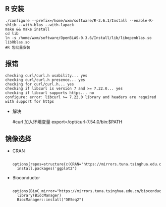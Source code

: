 ## R 安装

    ./configure --prefix=/home/wxm/software/R-3.6.1/Install --enable-R-shlib --with-blas --with-lapack
    make && make install
    cd lib
    ln -s /home/wxm/software/OpenBLAS-0.3.6/Install/lib/libopenblas.so libRblas.so
    #R 包批量安装

## 报错

    checking curl/curl.h usability... yes
    checking curl/curl.h presence... yes
    checking for curl/curl.h... yes
    checking if libcurl is version 7 and >= 7.22.0... yes
    checking if libcurl supports https... no
    configure: error: libcurl >= 7.22.0 library and headers are required with support for https
* 解决

    #curl 加入环境变量
    export=/opt/curl-7.54.0/bin:$PATH

## 镜像选择

* CRAN

        options(repos=structure(c(CRAN="https://mirrors.tuna.tsinghua.edu.cn/CRAN/")))  
        install.packages('ggplot2')
* Bioconductor

            options(BioC_mirror="https://mirrors.tuna.tsinghua.edu.cn/bioconductor")
        library(BiocManager)
        BiocManager::install("DESeq2")
